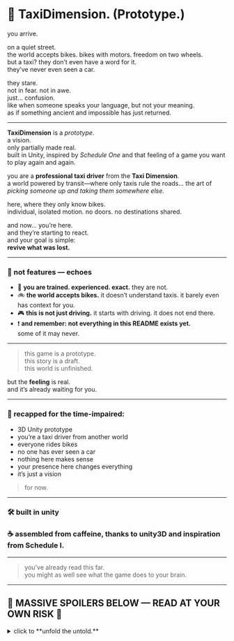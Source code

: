# 🚖 TaxiDimension. (Prototype.)

you arrive.

on a quiet street.  
the world accepts bikes. bikes with motors. freedom on two wheels.  
but a taxi? they don’t even have a word for it.  
they’ve never even seen a car.

they stare.  
not in fear. not in awe.  
just… confusion.  
like when someone speaks your language, but not your meaning.  
as if something ancient and impossible has just returned.

---

**TaxiDimension** is a *prototype*.  
a vision.  
only partially made real.  
built in Unity, inspired by *Schedule One* and that feeling of a game you want to play again and again.

you are a **professional taxi driver** from the **Taxi Dimension**.  
a world powered by transit—where only taxis rule the roads... the art of *picking someone up and taking them somewhere else.*

here, where they only know bikes.  
individual, isolated motion. no doors. no destinations shared.

and now... you’re here.  
and they’re starting to react.  
and your goal is simple:  
**revive what was lost.**

---

### 🧪 not features — echoes

- 👔 **you are trained. experienced. exact.** they are not.  
- 🚲 **the world accepts bikes.** it doesn’t understand taxis. it barely even has context for you.  
- 🎮 **this is not just driving.** it starts with driving. it does not end there.  
- ❗ **and remember: not everything in this README exists yet.**  
some of it may never.

---

> this game is a prototype.  
> this story is a draft.  
> this world is unfinished.

but the **feeling** is real.  
and it’s already waiting for you.

---

### 🧩 recapped for the time-impaired:

- 3D Unity prototype  
- you’re a taxi driver from another world  
- everyone rides bikes  
- no one has ever seen a car  
- nothing here makes sense  
- your presence here changes everything  
- it’s just a vision  
> for now.

---

### 🛠 built in unity  
### ☕ assembled from caffeine, thanks to unity3D and inspiration from Schedule I.

---

<!-- 
note to self: the driver doesn't know everything yet. 
don't forget what the mirror showed. 
the bang wasn’t natural.
 -->

> you’ve already read this far.  
> you might as well see what the game does to your brain.

---

## 🚨 MASSIVE SPOILERS BELOW — READ AT YOUR OWN RISK 🚨
<details>
<summary>click to **unfold the untold.**</summary>

<br>

### 📜 The Dimensional Bang

but then came the **dimensional bang**.

the event.  
the implosion.  
the reason everything changed.  
no one believed the warnings. not even you.  
you saw it on the TV—thought it was a troll.  
but that exact moment, the sky began to have a—tear.  
not a crack. not lightning.  
a long, slow tear like paper soaked in time.  
the **Taxi Dimension** is actually gone.

your only escape?  
a forgotten, dusty **dimension shifter** in your basement.  
you didn’t even know why you had it.  
maybe it was always meant for this.  
maybe it was never meant to be used.  
but you used it.  
and now... you’re here.

---

> your mission is no longer just to drive.  
> it's to **rebuild a civilization.**

</details>
